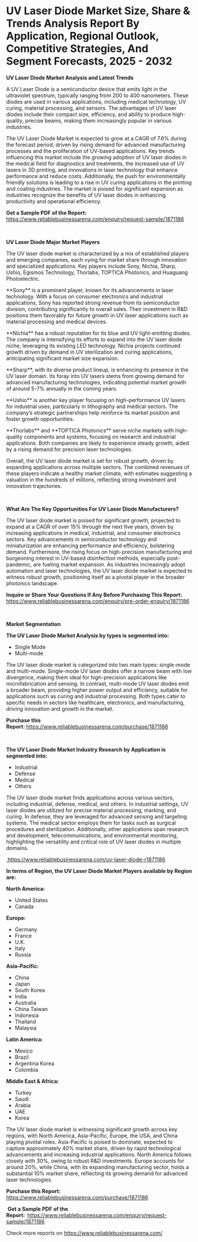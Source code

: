 <p><h1>UV Laser Diode Market Size, Share & Trends Analysis Report By Application, Regional Outlook, Competitive Strategies, And Segment Forecasts, 2025 - 2032</h1></p><p><strong>UV Laser Diode Market Analysis and Latest Trends</strong></p>
<p><p>A UV Laser Diode is a semiconductor device that emits light in the ultraviolet spectrum, typically ranging from 200 to 400 nanometers. These diodes are used in various applications, including medical technology, UV curing, material processing, and sensors. The advantages of UV laser diodes include their compact size, efficiency, and ability to produce high-quality, precise beams, making them increasingly popular in various industries.</p><p>The UV Laser Diode Market is expected to grow at a CAGR of 7.6% during the forecast period, driven by rising demand for advanced manufacturing processes and the proliferation of UV-based applications. Key trends influencing this market include the growing adoption of UV laser diodes in the medical field for diagnostics and treatments, the increased use of UV lasers in 3D printing, and innovations in laser technology that enhance performance and reduce costs. Additionally, the push for environmentally friendly solutions is leading to a rise in UV curing applications in the printing and coating industries. The market is poised for significant expansion as industries recognize the benefits of UV laser diodes in enhancing productivity and operational efficiency.</p></p>
<p><strong>Get a Sample PDF of the Report:&nbsp;</strong> <a href="https://www.reliablebusinessarena.com/enquiry/request-sample/1871186?utm_campaign=2630&utm_medium=2&utm_source=Github&utm_content=ia&utm_term=06042025&utm_id=uv-laser-diode">https://www.reliablebusinessarena.com/enquiry/request-sample/1871186</a></p>
<p>&nbsp;</p>
<p><strong>UV Laser Diode Major Market Players</strong></p>
<p><p>The UV laser diode market is characterized by a mix of established players and emerging companies, each vying for market share through innovation and specialized applications. Key players include Sony, Nichia, Sharp, Ushio, Egismos Technology, Thorlabs, TOPTICA Photonics, and Huaguang Photoelectric.</p><p>**Sony** is a prominent player, known for its advancements in laser technology. With a focus on consumer electronics and industrial applications, Sony has reported strong revenue from its semiconductor division, contributing significantly to overall sales. Their investment in R&D positions them favorably for future growth in UV laser applications such as material processing and medical devices.</p><p>**Nichia** has a robust reputation for its blue and UV light-emitting diodes. The company is intensifying its efforts to expand into the UV laser diode niche, leveraging its existing LED technology. Nichia projects continued growth driven by demand in UV sterilization and curing applications, anticipating significant market size expansion.</p><p>**Sharp**, with its diverse product lineup, is enhancing its presence in the UV laser domain. Its foray into UV lasers stems from growing demand for advanced manufacturing technologies, indicating potential market growth of around 5-7% annually in the coming years.</p><p>**Ushio** is another key player focusing on high-performance UV lasers for industrial uses, particularly in lithography and medical sectors. The company’s strategic partnerships help reinforce its market position and foster growth opportunities.</p><p>**Thorlabs** and **TOPTICA Photonics** serve niche markets with high-quality components and systems, focusing on research and industrial applications. Both companies are likely to experience steady growth, aided by a rising demand for precision laser technologies.</p><p>Overall, the UV laser diode market is set for robust growth, driven by expanding applications across multiple sectors. The combined revenues of these players indicate a healthy market climate, with estimates suggesting a valuation in the hundreds of millions, reflecting strong investment and innovation trajectories.</p></p>
<p>&nbsp;</p>
<p><strong>What Are The Key Opportunities For UV Laser Diode Manufacturers?</strong></p>
<p><p>The UV laser diode market is poised for significant growth, projected to expand at a CAGR of over 15% through the next five years, driven by increasing applications in medical, industrial, and consumer electronics sectors. Key advancements in semiconductor technology and miniaturization are enhancing performance and efficiency, bolstering demand. Furthermore, the rising focus on high-precision manufacturing and burgeoning interest in UV-based disinfection methods, especially post-pandemic, are fueling market expansion. As industries increasingly adopt automation and laser technologies, the UV laser diode market is expected to witness robust growth, positioning itself as a pivotal player in the broader photonics landscape.</p></p>
<p><strong>Inquire or Share Your Questions If Any Before Purchasing This Report:</strong> <a href="https://www.reliablebusinessarena.com/enquiry/pre-order-enquiry/1871186?utm_campaign=2630&utm_medium=2&utm_source=Github&utm_content=ia&utm_term=06042025&utm_id=uv-laser-diode">https://www.reliablebusinessarena.com/enquiry/pre-order-enquiry/1871186</a></p>
<p>&nbsp;</p>
<p><strong>Market Segmentation</strong></p>
<p><strong>The UV Laser Diode Market Analysis by types is segmented into:</strong></p>
<p><ul><li>Single Mode</li><li>Multi-mode</li></ul></p>
<p><p>The UV laser diode market is categorized into two main types: single-mode and multi-mode. Single-mode UV laser diodes offer a narrow beam with low divergence, making them ideal for high-precision applications like microfabrication and sensing. In contrast, multi-mode UV laser diodes emit a broader beam, providing higher power output and efficiency, suitable for applications such as curing and industrial processing. Both types cater to specific needs in sectors like healthcare, electronics, and manufacturing, driving innovation and growth in the market.</p></p>
<p><strong>Purchase this Report:&nbsp;</strong><a href="https://www.reliablebusinessarena.com/purchase/1871186?utm_campaign=2630&utm_medium=2&utm_source=Github&utm_content=ia&utm_term=06042025&utm_id=uv-laser-diode">https://www.reliablebusinessarena.com/purchase/1871186</a></p>
<p>&nbsp;</p>
<p><strong>The UV Laser Diode Market Industry Research by Application is segmented into:</strong></p>
<p><ul><li>Industrial</li><li>Defense</li><li>Medical</li><li>Others</li></ul></p>
<p><p>The UV laser diode market finds applications across various sectors, including industrial, defense, medical, and others. In industrial settings, UV laser diodes are utilized for precise material processing, marking, and curing. In defense, they are leveraged for advanced sensing and targeting systems. The medical sector employs them for tasks such as surgical procedures and sterilization. Additionally, other applications span research and development, telecommunications, and environmental monitoring, highlighting the versatility and critical role of UV laser diodes in multiple domains.</p></p>
<p><a href="https://www.reliablebusinessarena.com/uv-laser-diode-r1871186?utm_campaign=2630&utm_medium=2&utm_source=Github&utm_content=ia&utm_term=06042025&utm_id=uv-laser-diode">&nbsp;https://www.reliablebusinessarena.com/uv-laser-diode-r1871186</a></p>
<p><strong>In terms of Region, the UV Laser Diode Market Players available by Region are:</strong></p>
<p>
    <p> <strong> North America: </strong>
        <ul>
            <li>United States</li>
            <li>Canada</li>
        </ul>
        </p> 
    <p> <strong> Europe: </strong>
        <ul>
            <li>Germany</li>
            <li>France</li>
            <li>U.K.</li>
            <li>Italy</li>
            <li>Russia</li>
        </ul>
        </p> 
    <p> <strong> Asia-Pacific: </strong>
        <ul>
            <li>China</li>
            <li>Japan</li>
            <li>South Korea</li>
            <li>India</li>
            <li>Australia</li>
            <li>China Taiwan</li>
            <li>Indonesia</li>
            <li>Thailand</li>
            <li>Malaysia</li>
        </ul>
        </p> 
    <p> <strong> Latin America: </strong>
        <ul>
            <li>Mexico</li>
            <li>Brazil</li>
            <li>Argentina Korea</li>
            <li>Colombia</li>
        </ul>
        </p> 
    <p> <strong> Middle East & Africa: </strong>
        <ul>
            <li>Turkey</li>
            <li>Saudi</li>
            <li>Arabia</li>
            <li>UAE</li>
            <li>Korea</li>
        </ul>
    </p>
    </p>
<p><p>The UV laser diode market is witnessing significant growth across key regions, with North America, Asia-Pacific, Europe, the USA, and China playing pivotal roles. Asia-Pacific is poised to dominate, expected to capture approximately 40% market share, driven by rapid technological advancements and increasing industrial applications. North America follows closely with 30%, owing to robust R&D investments. Europe accounts for around 20%, while China, with its expanding manufacturing sector, holds a substantial 10% market share, reflecting its growing demand for advanced laser technologies.</p></p>
<p><strong>Purchase this Report: </strong><a href="https://www.reliablebusinessarena.com/purchase/1871186?utm_campaign=2630&utm_medium=2&utm_source=Github&utm_content=ia&utm_term=06042025&utm_id=uv-laser-diode">https://www.reliablebusinessarena.com/purchase/1871186</a></p>
<p>&nbsp;<strong>Get a Sample PDF of the Report:&nbsp;&nbsp;</strong><a href="https://www.reliablebusinessarena.com/enquiry/request-sample/1871186?utm_campaign=2630&utm_medium=2&utm_source=Github&utm_content=ia&utm_term=06042025&utm_id=uv-laser-diode">https://www.reliablebusinessarena.com/enquiry/request-sample/1871186</a></p>
<p><strong></strong></p>
<p>Check more reports on <a href="https://www.reliablebusinessarena.com/?utm_campaign=2630&utm_medium=2&utm_source=Github&utm_content=ia&utm_term=06042025&utm_id=uv-laser-diode">https://www.reliablebusinessarena.com/</a></p>
